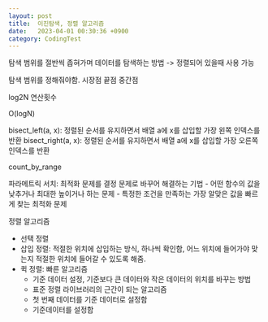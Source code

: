```yaml
---
layout: post
title:  이진탐색, 정렬 알고리즘 
date:   2023-04-01 00:30:36 +0900
category: CodingTest
---
```


탐색 범위를 절반씩 좁혀가며 데이터를 탐색하는 방법 -> 정렬되어 있을때 사용 가능 

탐색 범위를 정해줘야함. 시장점 끝점 중간점 

log2N 연산횟수 

O(logN)

bisect_left(a, x): 정렬된 순서를 유지하면서 배열 a에 x를 삽입할 가장 왼쪽 인덱스를 반환
bisect_right(a, x): 정렬된 순서를 유지하면서 배열 a에 x를 삽입할 가장 오른쪽 인덱스를 반환 

count_by_range

파라메트릭 서치: 최적화 문제를 결정 문제로 바꾸어 해결하는 기법 
    - 어떤 함수의 값을 낮추거나 최대한 높이거나 하는 문제
    - 특정한 조건을 만족하는 가장 알맞은 값을 빠르게 찾는 최적화 문제 



정렬 알고리즘 

- 선택 정렬 
- 삽입 정렬: 적절한 위치에 삽입하는 방식, 하나씩 확인함, 어느 위치에 들어가야 맞는지 적절한 위치에 들어갈 수 있도록 해줌. 
- 퀵 정렬: 빠른 알고리즘 
    - 기준 데이터 설정, 기준보다 큰 데이터와 작은 데이터의 위치를 바꾸는 방법 
    - 표준 정렬 라이브러리의 근간이 되는 알고리즘 
    - 첫 번째 데이터를 기준 데이터로 설정함 
    - 기준데이터를 설정함 
    
